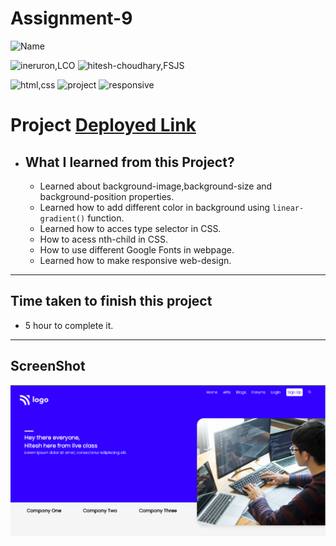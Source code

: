 # Assignment-9


![Name](https://img.shields.io/badge/Deepak--Malik-Student-important)

![ineruron,LCO](https://img.shields.io/badge/iNeuron%20-LCO-yellowgreen)
![hitesh-choudhary,FSJS](https://img.shields.io/badge/HITESH--CHOUDHARY%20-Full--Stack--JS--bootcamp-green)

![html,css](https://img.shields.io/badge/html-CSS-9cf)
![project](https://img.shields.io/badge/PROJECT-09-blue)
![responsive](https://img.shields.io/badge/Responsive-Design-orange)

# Project [Deployed Link](https://deepakproject09.netlify.app)

- What I learned from this Project?
  - 
  - Learned about background-image,background-size and background-position properties.
  - Learned how to add different color in background using `linear-gradient()` function.
  - Learned how to acces type selector in CSS.
  - How to acess nth-child in CSS.
  - How to use different Google Fonts in webpage.
  - Learned how to make responsive web-design.
  
  

 
---

## Time taken to finish this project

- 5 hour to complete it.


---

## ScreenShot
![Project-img](./screen-shots/Screenshot.png)
